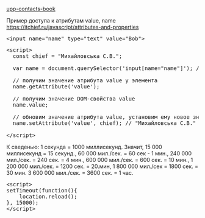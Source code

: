 [upp-contacts-book](https://dmitriy-1986.github.io/upp-contacts-book/)

Пример доступа к атрибутам value, name
https://itchief.ru/javascript/attributes-and-properties

<pre>&lt;input name="name" type="text" value="Bob"&gt;</pre>

<pre>&lt;script&gt;
  const chief = "Михайловська С.В.";
  
  var name = document.querySelector('input[name="name"]'); // получим элемент
  
  // получим значение атрибута value у элемента
  name.getAttribute('value'); 
 
  // получим значение DOM-свойства value
  name.value; 
  
  // обновим значение атрибута value, установим ему новое значение
  name.setAttribute('value', chief); // "Михайловська С.В."
  
&lt;/script&gt;</pre>
<p>
К сведенью: 1 секунда = 1000 миллисекунд.
Значит, 15 000 миллисекунд = 15 секунд.,
60 000 мил./сек. = 60 сек - 1 мин.,
240 000 мил./сек. = 240 сек. = 4 мин.,
600 000 мил./сек. = 600 сек. = 10 мин.,
1 200 000 мил./сек. = 1200 сек. = 20.мин,
1 800 000 мил./сек = 1800 сек. = 30 мин.
3 600 000 мил./сек. = 3600 сек. = 1 час.
</p>
<pre>&lt;script&gt
setTimeout(function(){
    location.reload();
}, 15000);
&lt;/script&gt;</pre>
